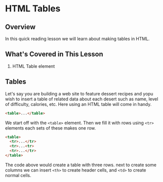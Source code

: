 # HTML Tables

## Overview

In this quick reading lesson we will learn about making tables in HTML.

## What's Covered in This Lesson 

1. HTML Table element

## Tables

Let's say you are building a web site to feature dessert recipes and yopu wish to insert a table of related data about each desert such as name, level of difficulty, calories, etc. Here using an HTML table will come in handy.

```html
<table>...</table>
```

We start off with the `<table>` element. Then we fill it with rows using `<tr>` elements each sets of these makes one row.

```html
<table>
  <tr>...</tr>
  <tr>...<tr>
  <tr>...</tr>
</table>
```

The code above would create a table with three rows. next to create some columns we can insert `<th>` to create header cells, and `<td>` to create normal cells.
